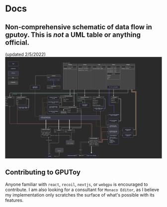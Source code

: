 # Docs

## Non-comprehensive schematic of data flow in gputoy. This is *not* a UML table or anything official.
 (updated 2/5/2022)
![](./gputoy-dataflow.png)





## Contributing to GPUToy

Anyone familiar with `react`, `recoil`, `nextjs`, or `webgpu` is encouraged to contribute. 
I am also looking for a consultant for `Monaco Editor`, as I believe my implementation only scratches the surface of what's possible with its features. 